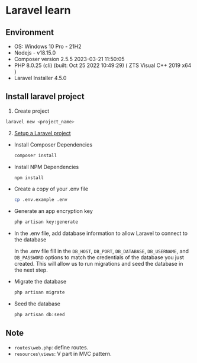 # Laravel learn

## Environment

- OS: Windows 10 Pro - 21H2
- Nodejs - v18.15.0
- Composer version 2.5.5 2023-03-21 11:50:05
- PHP 8.0.25 (cli) (built: Oct 25 2022 10:49:29) ( ZTS Visual C++ 2019 x64 )
- Laravel Installer 4.5.0

## Install laravel project

1. Create project

```bash
laravel new <project_name>
```

2. [Setup a Laravel project](https://devmarketer.io/learn/setup-laravel-project-cloned-github-com/)

- Install Composer Dependencies

    ```bash
    composer install
    ```

- Install NPM Dependencies

    ```bash
    npm install
    ```

- Create a copy of your .env file

    ```bash
    cp .env.example .env
    ```

- Generate an app encryption key

    ```bash
    php artisan key:generate
    ```

- In the .env file, add database information to allow Laravel to connect to the database

    In the .env file fill in the `DB_HOST`, `DB_PORT`, `DB_DATABASE`, `DB_USERNAME`, and `DB_PASSWORD` options to match the credentials of the database you just created. This will allow us to run migrations and seed the database in the next step.

- Migrate the database

    ```bash
    php artisan migrate
    ```

- Seed the database

    ```bash
    php artisan db:seed
    ```

## Note

- `routes\web.php`: define routes.
- `resources\views`: V part in MVC pattern.
